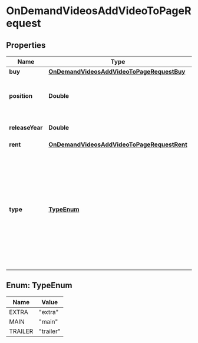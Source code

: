 

# OnDemandVideosAddVideoToPageRequest


## Properties

| Name | Type | Description | Notes |
|------------ | ------------- | ------------- | -------------|
|**buy** | [**OnDemandVideosAddVideoToPageRequestBuy**](OnDemandVideosAddVideoToPageRequestBuy.md) |  |  [optional] |
|**position** | **Double** | The position of the video in the On Demand collection. |  [optional] |
|**releaseYear** | **Double** | The release year of the video. |  [optional] |
|**rent** | [**OnDemandVideosAddVideoToPageRequestRent**](OnDemandVideosAddVideoToPageRequestRent.md) |  |  [optional] |
|**type** | [**TypeEnum**](#TypeEnum) | The type of the video.  Option descriptions:  * &#x60;extra&#x60; - The video type is extra footage.  * &#x60;main&#x60; - The video type is the main video.  * &#x60;trailer&#x60; - The video type is a trailer.  |  |



## Enum: TypeEnum

| Name | Value |
|---- | -----|
| EXTRA | &quot;extra&quot; |
| MAIN | &quot;main&quot; |
| TRAILER | &quot;trailer&quot; |



